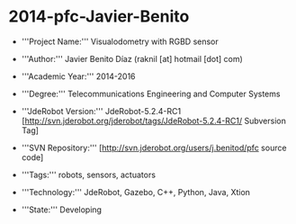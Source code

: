 # 2014-pfc-Javier-Benito

* '''Project Name:''' Visualodometry with RGBD sensor 

* '''Author:''' Javier Benito Díaz (raknil [at] hotmail [dot] com)
* '''Academic Year:''' 2014-2016
* '''Degree:''' Telecommunications Engineering and Computer Systems
* '''JdeRobot Version:''' JdeRobot-5.2.4-RC1 [http://svn.jderobot.org/jderobot/tags/JdeRobot-5.2.4-RC1/ Subversion Tag]
* '''SVN Repository:''' [http://svn.jderobot.org/users/j.benitod/pfc source code]

* '''Tags:''' robots, sensors, actuators
* '''Technology:''' JdeRobot, Gazebo, C++, Python, Java, Xtion
* '''State:''' Developing
